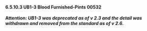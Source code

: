 #### 6.5.10.3 UB1-3 Blood Furnished-Pints 00532

**Attention: _UB1-3 was deprecated as of v 2.3 and the detail was withdrawn and removed from the standard as of v 2.6._**

